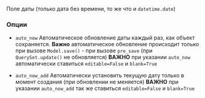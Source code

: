 Поле даты (только дата без времени, то же что и `datetime.date`) 

### Опции
- `auto_now`
	Автоматическое обновление даты каждый раз, как объект сохраняется. **Важно** автоматическое обновление происходит только при вызове `Model.save()` - при вызове `pre_save` (при `QuerySet.update()` не обновляется) 
	**ВАЖНО** при указании `auto_now` автоматически  ставиться `editable=False` и `blank=True`

- `auto_now_add`
	Автоматически установить текущую дату только в момент создания (при обновлении не меняется)
	**ВАЖНО** при указании `auto_now_add` так же ставиться `editable=False` и `blank=True`
	